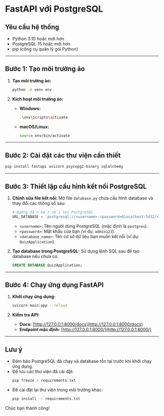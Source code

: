 # FastAPI với PostgreSQL

## Yêu cầu hệ thống
- Python 3.10 hoặc mới hơn
- PostgreSQL 15 hoặc mới hơn
- pip (công cụ quản lý gói Python)

---

## Bước 1: Tạo môi trường ảo
1. **Tạo môi trường ảo:**
   ```bash
   python -m venv env
   ```

2. **Kích hoạt môi trường ảo:**
   - **Windows:**
     ```bash
     .\env\Scripts\activate
     ```
   - **macOS/Linux:**
     ```bash
     source env/bin/activate
     ```

---

## Bước 2: Cài đặt các thư viện cần thiết
```bash
pip install fastapi uvicorn psycopg2-binary sqlalchemy
```

---

## Bước 3: Thiết lập cấu hình kết nối PostgreSQL
1. **Chỉnh sửa file kết nối:**
   Mở file ```database.py``` chứa cấu hình database và thay đổi các thông số sau:

   ```python
   # Đường dẫn kết nối tới PostgreSQL
   URL_DATABASE = 'postgresql://<username>:<password>@localhost:5432/<database_name>'
   ```

   - `<username>`: Tên người dùng PostgreSQL (mặc định là `postgres`).
   - `<password>`: Mật khẩu của bạn (ví dụ: `admin123`).
   - `<database_name>`: Tên cơ sở dữ liệu bạn muốn kết nối (ví dụ: `QuizApplication`).

2. **Tạo database trong PostgreSQL:**
   Sử dụng lệnh SQL sau để tạo database nếu chưa có:
   ```sql
   CREATE DATABASE QuizApplication;
   ```

---

## Bước 4: Chạy ứng dụng FastAPI
1. **Khởi chạy ứng dụng:**
   ```bash
   uvicorn main:app --reload
   ```

2. **Kiểm tra API:**
   - **Docs:** [http://127.0.0.1:8000/docs](http://127.0.0.1:8000/docs)
   - **Endpoint mặc định:** [http://127.0.0.1:8000/](http://127.0.0.1:8000/)

---

## Lưu ý
- Đảm bảo PostgreSQL đã chạy và database tồn tại trước khi khởi chạy ứng dụng.
- Để lưu các thư viện đã cài đặt:
  ```bash
  pip freeze > requirements.txt
  ```
- Để cài đặt lại thư viện trong môi trường khác:
  ```bash
  pip install -r requirements.txt
  ```

Chúc bạn thành công!